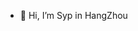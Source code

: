 - 👋 Hi, I’m Syp in HangZhou

<!---
LogicSong/LogicSong is a ✨ special ✨ repository because its `README.md` (this file) appears on your GitHub profile.
You can click the Preview link to take a look at your changes.
--->
